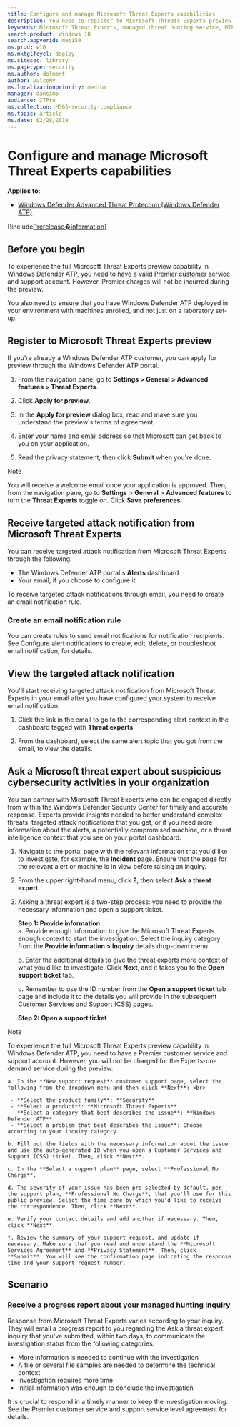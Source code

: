 ```yaml
---
title: Configure and manage Microsoft Threat Experts capabilities
description: You need to register to Microsoft Threats Experts preview to configure, manage, and use it in your daily security operations and security administration work.
keywords: Microsoft Threat Experts, managed threat hunting service, MTE, Microsoft managed hunting service
search.product: Windows 10
search.appverid: met150
ms.prod: w10
ms.mktglfcycl: deploy
ms.sitesec: library
ms.pagetype: security
ms.author: dolmont
author: DulceMV
ms.localizationpriority: medium
manager: dansimp
audience: ITPro
ms.collection: M365-security-compliance 
ms.topic: article
ms.date: 02/28/2019
---
```


# Configure and manage Microsoft Threat Experts capabilities
**Applies to:**

- [Windows Defender Advanced Threat Protection (Windows Defender ATP)](https://wincom.blob.core.windows.net/documents/Windows10_Commercial_Comparison.pdf)

[!include[Prerelease�information](prerelease.md)]

## Before you begin 
To experience the full Microsoft Threat Experts preview capability in Windows Defender ATP, you need to have a valid Premier customer service and support account. However, Premier charges will not be incurred during the preview.
 
You also need to ensure that you have Windows Defender ATP deployed in your environment with machines enrolled, and not just on a laboratory set-up. 

 
## Register to Microsoft Threat Experts preview 
If you're already a Windows Defender ATP customer, you can apply for preview through the Windows Defender ATP portal. 

1. From the navigation pane, go to **Settings > General > Advanced features > Threat Experts**.

2. Click **Apply for preview**. 

3. In the **Apply for preview** dialog box, read and make sure you understand the preview's terms of agreement.    

4. Enter your name and email address so that Microsoft can get back to you on your application. 

5. Read the privacy statement, then click **Submit** when you're done. 

 >[!NOTE]
 >You will receive a welcome email once your application is approved. Then, from the navigation pane, go to **Settings** > **General** > **Advanced features** to turn the **Threat Experts** toggle on. Click **Save preferences**. 


## Receive targeted attack notification from Microsoft Threat Experts 
You can receive targeted attack notification from Microsoft Threat Experts through the following:  
- The Windows Defender ATP portal's **Alerts** dashboard  
- Your email, if you choose to configure it 

To receive targeted attack notifications through email, you need to create an email notification rule.

### Create an email notification rule 
You can create rules to send email notifications for notification recipients. See Configure alert notifications to create, edit, delete, or troubleshoot email notification, for details.


## View the targeted attack notification  
You'll start receiving targeted attack notification from Microsoft Threat Experts in your email after you have configured your system to receive email notification.  

1. Click the link in the email to go to the corresponding alert context in the dashboard tagged with **Threat experts**. 

2. From the dashboard, select the same alert topic that you got from the email, to view the details.  


## Ask a Microsoft threat expert about suspicious cybersecurity activities in your organization 
You can partner with Microsoft Threat Experts who can be engaged directly from within the Windows Defender Security Center for timely and accurate response. Experts provide insights needed to better understand complex threats, targeted attack notifications that you get, or if you need more information about the alerts, a potentially compromised machine, or a threat intelligence context that you see on your portal dashboard. 

1. Navigate to the portal page with the relevant information that you'd like to investigate, for example, the **Incident** page. Ensure that the page for the relevant alert or machine is in view before raising an inquiry. 
2. From the upper right-hand menu, click **?**, then select **Ask a threat expert**.
3. Asking a threat expert is a two-step process: you need to provide the necessary information and open a support ticket. 
    
    **Step 1: Provide information**    
    a.  Provide enough information to give the Microsoft Threat Experts enough context to start the investigation. Select the inquiry category from the **Provide information > Inquiry** details drop-down menu. <br>      
    
    b.  Enter the additional details to give the threat experts more context of what you’d like to investigate. Click **Next**, and it takes you to the **Open support ticket** tab. <br>
    
    c.  Remember to use the ID number from the **Open a support ticket** tab page and include it to the details you will provide in the subsequent Customer Services and Support (CSS) pages. <br>

    **Step 2: Open a support ticket**
    
>[!NOTE]
>To experience the full Microsoft Threat Experts preview capability in Windows Defender ATP, you need to have a Premier customer service and support account.  However, you will not be charged for the Experts-on-demand service during the preview.

    a. In the **New support request** customer support page, select the following from the dropdown menu and then click **Next**: <br>

     - **Select the product family**: **Security**
     - **Select a product**: **Microsoft Threat Experts**
     - **Select a category that best describes the issue**: **Windows Defender ATP**
     - **Select a problem that best describes the issue**: Choose according to your inquiry category  
       
    b. Fill out the fields with the necessary information about the issue and use the auto-generated ID when you open a Customer Services and Support (CSS) ticket. Then, click **Next**.
    
    c. In the **Select a support plan** page, select **Professional No Charge**.

    d. The severity of your issue has been pre-selected by default, per the support plan, **Professional No Charge**, that you'll use for this public preview. Select the time zone by which you'd like to receive the correspondence. Then, click **Next**.
    
    e. Verify your contact details and add another if necessary. Then, click **Next**.

    f. Review the summary of your support request, and update if necessary. Make sure that you read and understand the **Microsoft Services Agreement** and **Privacy Statement**. Then, click **Submit**. You will see the confirmation page indicating the response time and your support request number.

## Scenario

### Receive a progress report about your managed hunting inquiry 
Response from Microsoft Threat Experts varies according to your inquiry. They will email a progress report to you regarding the Ask a threat expert inquiry that you've submitted, within two days, to communicate the investigation status from the following categories: 
- More information is needed to continue with the investigation 
- A file or several file samples are needed to determine the technical context 
- Investigation requires more time   
- Initial information was enough to conclude the investigation 

It is crucial to respond in a timely manner to keep the investigation moving. See the Premier customer service and support service level agreement for details.  

